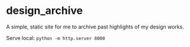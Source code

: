# design_archive
A simple, static site for me to archive past highlights of my design works.


Serve local:
`python -m http.server 8000`